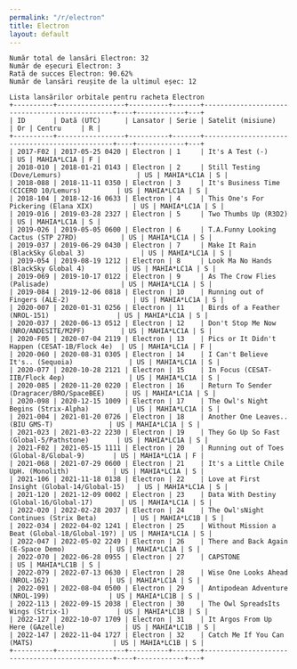 ```yaml
---
permalink: "/r/electron"
title: Electron
layout: default
---
```


    Număr total de lansări Electron: 32
    Număr de eșecuri Electron: 3
    Rată de succes Electron: 90.62%
    Număr de lansări reușite de la ultimul eșec: 12
    
    Lista lansărilor orbitale pentru racheta Electron
    +----------+-----------------+----------+-------+-----------------------------------------------+----+------------+---+
    | ID       | Dată (UTC)      | Lansator | Serie | Satelit (misiune)                             | Or | Centru     | R |
    +----------+-----------------+----------+-------+-----------------------------------------------+----+------------+---+
    | 2017-F02 | 2017-05-25 0420 | Electron | 1     | It's A Test (-)                               | US | MAHIA*LC1A | F |
    | 2018-010 | 2018-01-21 0143 | Electron | 2     | Still Testing (Dove/Lemurs)                   | US | MAHIA*LC1A | S |
    | 2018-088 | 2018-11-11 0350 | Electron | 3     | It's Business Time (CICERO 10/Lemurs)         | US | MAHIA*LC1A | S |
    | 2018-104 | 2018-12-16 0633 | Electron | 4     | This One's For Pickering (Elana XIX)          | US | MAHIA*LC1A | S |
    | 2019-016 | 2019-03-28 2327 | Electron | 5     | Two Thumbs Up (R3D2)                          | US | MAHIA*LC1A | S |
    | 2019-026 | 2019-05-05 0600 | Electron | 6     | T.A.Funny Looking Cactus (STP 27RD)           | US | MAHIA*LC1A | S |
    | 2019-037 | 2019-06-29 0430 | Electron | 7     | Make It Rain (BlackSky Global 3)              | US | MAHIA*LC1A | S |
    | 2019-054 | 2019-08-19 1212 | Electron | 8     | Look Ma No Hands (BlackSky Global 4)          | US | MAHIA*LC1A | S |
    | 2019-069 | 2019-10-17 0122 | Electron | 9     | As The Crow Flies (Palisade)                  | US | MAHIA*LC1A | S |
    | 2019-084 | 2019-12-06 0818 | Electron | 10    | Running out of Fingers (ALE-2)                | US | MAHIA*LC1A | S |
    | 2020-007 | 2020-01-31 0256 | Electron | 11    | Birds of a Feather (NROL-151)                 | US | MAHIA*LC1A | S |
    | 2020-037 | 2020-06-13 0512 | Electron | 12    | Don't Stop Me Now (NRO/ANDESITE/M2PF)         | US | MAHIA*LC1A | S |
    | 2020-F05 | 2020-07-04 2119 | Electron | 13    | Pics or It Didn't Happen (CESAT-1B/Flock 4e)  | US | MAHIA*LC1A | F |
    | 2020-060 | 2020-08-31 0305 | Electron | 14    | I Can't Believe It's.. (Sequoia)              | US | MAHIA*LC1A | S |
    | 2020-077 | 2020-10-28 2121 | Electron | 15    | In Focus (CESAT-IIB/Flock 4ep)                | US | MAHIA*LC1A | S |
    | 2020-085 | 2020-11-20 0220 | Electron | 16    | Return To Sender (Dragracer/BRO/SpaceBEE)     | US | MAHIA*LC1A | S |
    | 2020-098 | 2020-12-15 1009 | Electron | 17    | The Owl's Night Begins (Strix-Alpha)          | US | MAHIA*LC1A | S |
    | 2021-004 | 2021-01-20 0726 | Electron | 18    | Another One Leaves.. (BIU GMS-T)              | US | MAHIA*LC1A | S |
    | 2021-023 | 2021-03-22 2230 | Electron | 19    | They Go Up So Fast (Global-5/Pathstone)       | US | MAHIA*LC1A | S |
    | 2021-F02 | 2021-05-15 1111 | Electron | 20    | Running out of Toes (Global-8/Global-9)       | US | MAHIA*LC1A | F |
    | 2021-068 | 2021-07-29 0600 | Electron | 21    | It's a Little Chile UpH. (Monolith)           | US | MAHIA*LC1A | S |
    | 2021-106 | 2021-11-18 0138 | Electron | 22    | Love at First Insight (Global-14/Global-15)   | US | MAHIA*LC1A | S |
    | 2021-120 | 2021-12-09 0002 | Electron | 23    | Data With Destiny (Global-16/Global-17)       | US | MAHIA*LC1A | S |
    | 2022-020 | 2022-02-28 2037 | Electron | 24    | The Owl'sNight Continues (Strix Beta)         | US | MAHIA*LC1B | S |
    | 2022-034 | 2022-04-02 1241 | Electron | 25    | Without Mission a Beat (Global-18/Global-19?) | US | MAHIA*LC1A | S |
    | 2022-047 | 2022-05-02 2249 | Electron | 26    | There and Back Again (E-Space Demo)           | US | MAHIA*LC1A | S |
    | 2022-070 | 2022-06-28 0955 | Electron | 27    | CAPSTONE                                      | US | MAHIA*LC1B | S |
    | 2022-079 | 2022-07-13 0630 | Electron | 28    | Wise One Looks Ahead (NROL-162)               | US | MAHIA*LC1A | S |
    | 2022-091 | 2022-08-04 0500 | Electron | 29    | Antipodean Adventure (NROL-199)               | US | MAHIA*LC1B | S |
    | 2022-113 | 2022-09-15 2038 | Electron | 30    | The Owl SpreadsIts Wings (Strix-1)            | US | MAHIA*LC1B | S |
    | 2022-127 | 2022-10-07 1709 | Electron | 31    | It Argos From Up Here (GAzelle)               | US | MAHIA*LC1B | S |
    | 2022-147 | 2022-11-04 1727 | Electron | 32    | Catch Me If You Can (MATS)                    | US | MAHIA*LC1B | S |
    +----------+-----------------+----------+-------+-----------------------------------------------+----+------------+---+
    

